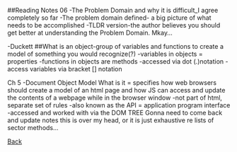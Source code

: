 ##Reading Notes 06
-The Problem Domain and why it is difficult_I agree completely so far
-The problem domain defined- a big picture of what needs to be accomplished
-TLDR version-the author believes you should get better at understanding the Problem Domain. Mkay…


-Duckett
##What is an object-group of variables and functions to create a model of something you would recognize(?)
-variables in objects = properties
-functions in objects are methods
-accessed via dot (.)notation
-access variables via bracket [] notation

Ch 5 
-Document Object Model
What is it = specifies how web browsers should create a model of an html page and how JS can access and update the contents of a webpage while in the browser window
-not part of html, separate set of rules
-also known as the API = application program interface
-accessed and worked with via the DOM TREE
Gonna need to come back and update notes this is over my head, or it is just exhaustive re lists of sector methods…

[Back](README.md)